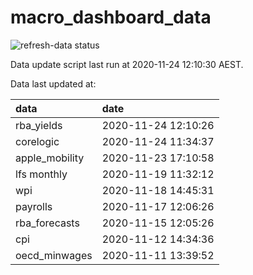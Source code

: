 
<!-- README.md is generated from README.Rmd. Please edit that file -->

# macro\_dashboard\_data

<!-- badges: start -->

![refresh-data
status](https://github.com/MattCowgill/macro_dashboard_data/workflows/refresh-data/badge.svg)

<!-- badges: end -->

Data update script last run at 2020-11-24 12:10:30 AEST.

Data last updated at:

| data            | date                |
| :-------------- | :------------------ |
| rba\_yields     | 2020-11-24 12:10:26 |
| corelogic       | 2020-11-24 11:34:37 |
| apple\_mobility | 2020-11-23 17:10:58 |
| lfs monthly     | 2020-11-19 11:32:12 |
| wpi             | 2020-11-18 14:45:31 |
| payrolls        | 2020-11-17 12:06:26 |
| rba\_forecasts  | 2020-11-15 12:05:26 |
| cpi             | 2020-11-12 14:34:36 |
| oecd\_minwages  | 2020-11-11 13:39:52 |
